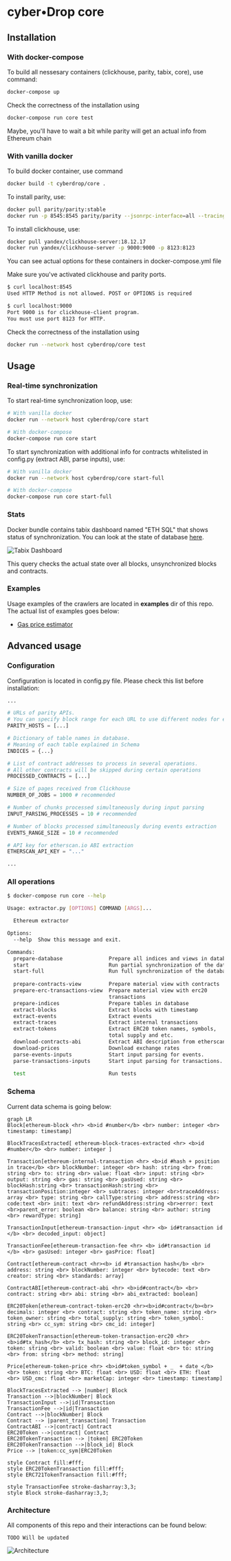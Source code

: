 # cyber•Drop core

## Installation

### With docker-compose

To build all nessesary containers (clickhouse, parity, tabix, core), use command:
```bash
docker-compose up
```

Check the correctness of the installation using
```bash
docker-compose run core test
```

Maybe, you'll have to wait a bit while parity will get an actual info from Ethereum chain

### With vanilla docker

To build docker container, use command

```bash
docker build -t cyberdrop/core .
```

To install parity, use:

```bash
docker pull parity/parity:stable
docker run -p 8545:8545 parity/parity --jsonrpc-interface=all --tracing=on
```

To install clickhouse, use:

```bash
docker pull yandex/clickhouse-server:18.12.17
docker run yandex/clickhouse-server -p 9000:9000 -p 8123:8123 
```

You can see actual options for these containers in docker-compose.yml file

Make sure you've activated clickhouse and parity ports. 

```bash
$ curl localhost:8545
Used HTTP Method is not allowed. POST or OPTIONS is required

$ curl localhost:9000
Port 9000 is for clickhouse-client program.
You must use port 8123 for HTTP.
```

Check the correctness of the installation using

```bash
docker run --network host cyberdrop/core test
```

## Usage

### Real-time synchronization

To start real-time synchronization loop, use:
```bash
# With vanilla docker
docker run --network host cyberdrop/core start

# With docker-compose
docker-compose run core start
```

To start synchronization with additional info for contracts whitelisted in config.py (extract ABI, parse inputs), use:
```bash
# With vanilla docker
docker run --network host cyberdrop/core start-full

# With docker-compose
docker-compose run core start-full
```

### Stats

Docker bundle contains tabix dashboard named "ETH SQL" that shows status of synchronization. You can look at the state of database [here](http://localhost:8080).

![Tabix Dashboard](./images/tabix.png)

This query checks the actual state over all blocks, unsynchronized blocks and contracts.

### Examples

Usage examples of the crawlers are located in **examples** dir of this repo. The actual list of examples goes below:
- [Gas price estimator](https://gitlab.com/cyberdrop/core/blob/docker_compose/examples/gas_price_estimation)

## Advanced usage

### Configuration

Configuration is located in config.py file. Please check this list before installation:

```python
...

# URLs of parity APIs.
# You can specify block range for each URL to use different nodes for each request
PARITY_HOSTS = [...]

# Dictionary of table names in database.
# Meaning of each table explained in Schema
INDICES = {...}

# List of contract addresses to process in several operations.
# All other contracts will be skipped during certain operations
PROCESSED_CONTRACTS = [...]

# Size of pages received from Clickhouse
NUMBER_OF_JOBS = 1000 # recommended

# Number of chunks processed simultaneously during input parsing
INPUT_PARSING_PROCESSES = 10 # recommended

# Number of blocks processed simultaneously during events extraction
EVENTS_RANGE_SIZE = 10 # recommended

# API key for etherscan.io ABI extraction
ETHERSCAN_API_KEY = "..."

...
```

### All operations
```bash
$ docker-compose run core --help

Usage: extractor.py [OPTIONS] COMMAND [ARGS]...

  Ethereum extractor

Options:
  --help  Show this message and exit.

Commands:
  prepare-database               Prepare all indices and views in database
  start                          Run partial synchronization of the database.
  start-full                     Run full synchronization of the database
  
  prepare-contracts-view         Prepare material view with contracts
  prepare-erc-transactions-view  Prepare material view with erc20
                                 transactions
  prepare-indices                Prepare tables in database
  extract-blocks                 Extract blocks with timestamp
  extract-events                 Extract events
  extract-traces                 Extract internal transactions
  extract-tokens                 Extract ERC20 token names, symbols, 
                                 total supply and etc.
  download-contracts-abi         Extract ABI description from etherscan.io
  download-prices                Download exchange rates
  parse-events-inputs            Start input parsing for events.
  parse-transactions-inputs      Start input parsing for transactions.
  
  test                           Run tests
```

### Schema

Current data schema is going below:

```mermaid
graph LR
Block[ethereum-block <hr> <b>id #number</b> <br> number: integer <br> timestamp: timestamp]

BlockTracesExtracted[ ethereum-block-traces-extracted <hr> <b>id #number</b> <br> number: integer ]

Transaction[ethereum-internal-transaction <hr> <b>id #hash + position in trace</b> <br> blockNumber: integer <br> hash: string <br> from: string <br> to: string <br> value: float <br> input: string <br> output: string <br> gas: string <br> gasUsed: string <br> blockHash:string <br> transactionHash:string <br> transactionPosition:integer <br> subtraces: integer <br>traceAddress: array <br> type: string <br> callType:string <br> address:string <br> code:text <br> init: text <br> refundAddress:string <br>error: text <br>parent_error: boolean <br> balance: string <br> author: string <br> rewardType: string]

TransactionInput[ethereum-transaction-input <hr> <b> id#transaction id </b> <br> decoded_input: object]

TransactionFee[ethereum-transaction-fee <hr> <b> id#transaction id </b> <br> gasUsed: integer <br> gasPrice: float]

Contract[ethereum-contract <hr><b> id #transaction hash</b> <br>  address: string <br> blockNumber: integer <br> bytecode: text <br> creator: string <br> standards: array]

ContractABI[ethereum-contract-abi <hr> <b>id#contract</b> <br> contract: string <br> abi: string <br> abi_extracted: boolean]

ERC20Token[ethereum-contract-token-erc20 <hr><b>id#contract</b><br> decimals: integer <br> contract: string <br> token_name: string <br> token_owner: string <br> total_supply: string <br> token_symbol: string <br> cc_sym: string <br> cmc_id: integer]

ERC20TokenTransaction[ethereum-token-transaction-erc20 <hr> <b>id#tx_hash</b> <br> tx_hash: string <br> block_id: integer <br> token: string <br> valid: boolean <br> value: float <br> to: string <br> from: string <br> method: string]

Price[ethereum-token-price <hr> <b>id#token_symbol + _  + date </b><br> token: string <br> BTC: float <br> USD: float <br> ETH: float <br> USD_cmc: float <br> marketCap: integer <br> timestamp: timestamp]

BlockTracesExtracted --> |number| Block
Transaction -->|blockNumber| Block
TransactionInput -->|id|Transaction
TransactionFee -->|id|Transaction
Contract -->|blockNumber| Block
Contract --> |parent_transaction| Transaction
ContractABI -->|contract| Contract
ERC20Token -->|contract| Contract
ERC20TokenTransaction --> |token| ERC20Token
ERC20TokenTransaction -->|block_id| Block
Price --> |token:cc_sym|ERC20Token

style Contract fill:#fff;
style ERC20TokenTransaction fill:#fff;
style ERC721TokenTransaction fill:#fff;

style TransactionFee stroke-dasharray:3,3;
style Block stroke-dasharray:3,3;
```

### Architecture

All components of this repo and their interactions can be found below:

```
TODO Will be updated
```

![Architecture](./images/core.png)
